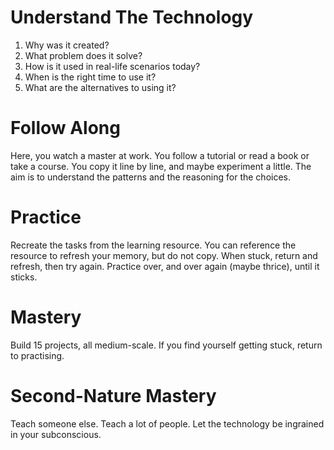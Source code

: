 # Understand The Technology
1. Why was it created?
2. What problem does it solve?
3. How is it used in real-life scenarios today?
4. When is the right time to use it?
5. What are the alternatives to using it?

# Follow Along
Here, you watch a master at work. You follow a tutorial or read a book or take a course. You copy it line by line, and maybe experiment a little. 
The aim is to understand the patterns and the reasoning for the choices.

# Practice
Recreate the tasks from the learning resource. You can reference the resource to refresh your memory, but do not copy. When stuck, return and refresh, then try again. 
Practice over, and over again (maybe thrice), until it sticks.

# Mastery
Build 15 projects, all medium-scale. If you find yourself getting stuck, return to practising.

# Second-Nature Mastery
Teach someone else. Teach a lot of people. Let the technology be ingrained in your subconscious.
